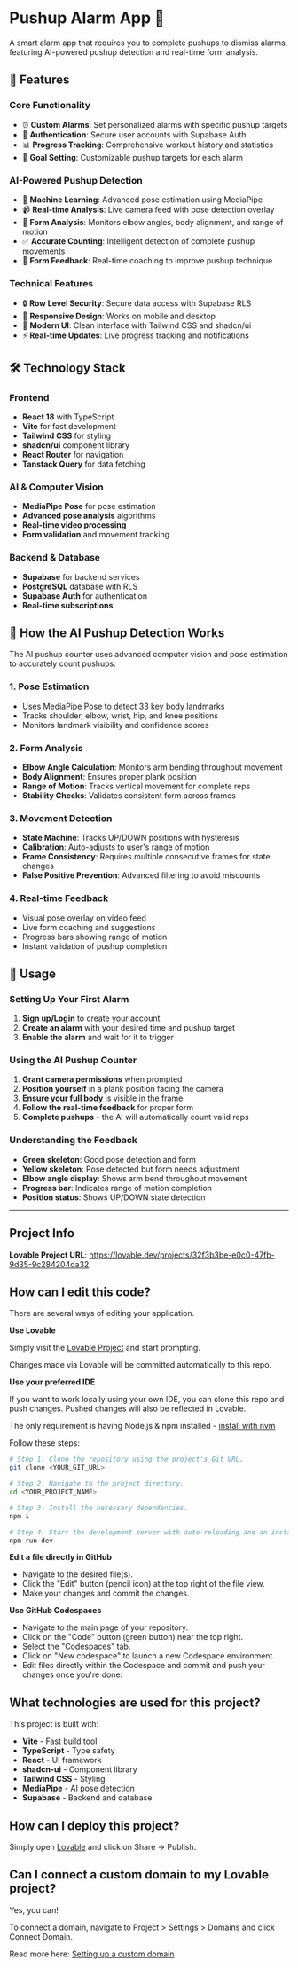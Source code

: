 # Pushup Alarm App 💪

A smart alarm app that requires you to complete pushups to dismiss alarms, featuring AI-powered pushup detection and real-time form analysis.

## 🚀 Features

### Core Functionality
- ⏰ **Custom Alarms**: Set personalized alarms with specific pushup targets
- 🔐 **Authentication**: Secure user accounts with Supabase Auth
- 📊 **Progress Tracking**: Comprehensive workout history and statistics
- 🎯 **Goal Setting**: Customizable pushup targets for each alarm

### AI-Powered Pushup Detection
- 🤖 **Machine Learning**: Advanced pose estimation using MediaPipe
- 📹 **Real-time Analysis**: Live camera feed with pose detection overlay
- 📐 **Form Analysis**: Monitors elbow angles, body alignment, and range of motion
- ✅ **Accurate Counting**: Intelligent detection of complete pushup movements
- 💬 **Form Feedback**: Real-time coaching to improve pushup technique

### Technical Features
- 🔒 **Row Level Security**: Secure data access with Supabase RLS
- 📱 **Responsive Design**: Works on mobile and desktop
- 🎨 **Modern UI**: Clean interface with Tailwind CSS and shadcn/ui
- ⚡ **Real-time Updates**: Live progress tracking and notifications

## 🛠 Technology Stack

### Frontend
- **React 18** with TypeScript
- **Vite** for fast development
- **Tailwind CSS** for styling
- **shadcn/ui** component library
- **React Router** for navigation
- **Tanstack Query** for data fetching

### AI & Computer Vision
- **MediaPipe Pose** for pose estimation
- **Advanced pose analysis** algorithms
- **Real-time video processing**
- **Form validation** and movement tracking

### Backend & Database
- **Supabase** for backend services
- **PostgreSQL** database with RLS
- **Supabase Auth** for authentication
- **Real-time subscriptions**

## 🧠 How the AI Pushup Detection Works

The AI pushup counter uses advanced computer vision and pose estimation to accurately count pushups:

### 1. Pose Estimation
- Uses MediaPipe Pose to detect 33 key body landmarks
- Tracks shoulder, elbow, wrist, hip, and knee positions
- Monitors landmark visibility and confidence scores

### 2. Form Analysis
- **Elbow Angle Calculation**: Monitors arm bending throughout movement
- **Body Alignment**: Ensures proper plank position
- **Range of Motion**: Tracks vertical movement for complete reps
- **Stability Checks**: Validates consistent form across frames

### 3. Movement Detection
- **State Machine**: Tracks UP/DOWN positions with hysteresis
- **Calibration**: Auto-adjusts to user's range of motion
- **Frame Consistency**: Requires multiple consecutive frames for state changes
- **False Positive Prevention**: Advanced filtering to avoid miscounts

### 4. Real-time Feedback
- Visual pose overlay on video feed
- Live form coaching and suggestions
- Progress bars showing range of motion
- Instant validation of pushup completion

## 📱 Usage

### Setting Up Your First Alarm
1. **Sign up/Login** to create your account
2. **Create an alarm** with your desired time and pushup target
3. **Enable the alarm** and wait for it to trigger

### Using the AI Pushup Counter
1. **Grant camera permissions** when prompted
2. **Position yourself** in a plank position facing the camera
3. **Ensure your full body** is visible in the frame
4. **Follow the real-time feedback** for proper form
5. **Complete pushups** - the AI will automatically count valid reps

### Understanding the Feedback
- **Green skeleton**: Good pose detection and form
- **Yellow skeleton**: Pose detected but form needs adjustment
- **Elbow angle display**: Shows arm bend throughout movement
- **Progress bar**: Indicates range of motion completion
- **Position status**: Shows UP/DOWN state detection

---

## Project Info

**Lovable Project URL**: https://lovable.dev/projects/32f3b3be-e0c0-47fb-9d35-9c284204da32

## How can I edit this code?

There are several ways of editing your application.

**Use Lovable**

Simply visit the [Lovable Project](https://lovable.dev/projects/32f3b3be-e0c0-47fb-9d35-9c284204da32) and start prompting.

Changes made via Lovable will be committed automatically to this repo.

**Use your preferred IDE**

If you want to work locally using your own IDE, you can clone this repo and push changes. Pushed changes will also be reflected in Lovable.

The only requirement is having Node.js & npm installed - [install with nvm](https://github.com/nvm-sh/nvm#installing-and-updating)

Follow these steps:

```sh
# Step 1: Clone the repository using the project's Git URL.
git clone <YOUR_GIT_URL>

# Step 2: Navigate to the project directory.
cd <YOUR_PROJECT_NAME>

# Step 3: Install the necessary dependencies.
npm i

# Step 4: Start the development server with auto-reloading and an instant preview.
npm run dev
```

**Edit a file directly in GitHub**

- Navigate to the desired file(s).
- Click the "Edit" button (pencil icon) at the top right of the file view.
- Make your changes and commit the changes.

**Use GitHub Codespaces**

- Navigate to the main page of your repository.
- Click on the "Code" button (green button) near the top right.
- Select the "Codespaces" tab.
- Click on "New codespace" to launch a new Codespace environment.
- Edit files directly within the Codespace and commit and push your changes once you're done.

## What technologies are used for this project?

This project is built with:

- **Vite** - Fast build tool
- **TypeScript** - Type safety
- **React** - UI framework
- **shadcn-ui** - Component library
- **Tailwind CSS** - Styling
- **MediaPipe** - AI pose detection
- **Supabase** - Backend and database

## How can I deploy this project?

Simply open [Lovable](https://lovable.dev/projects/32f3b3be-e0c0-47fb-9d35-9c284204da32) and click on Share -> Publish.

## Can I connect a custom domain to my Lovable project?

Yes, you can!

To connect a domain, navigate to Project > Settings > Domains and click Connect Domain.

Read more here: [Setting up a custom domain](https://docs.lovable.dev/features/custom-domain#custom-domain)